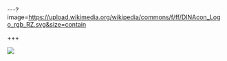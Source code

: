 ---?image=https://upload.wikimedia.org/wikipedia/commons/f/ff/DINAcon_Logo_rgb_RZ.svg&size=contain

+++

![](http://api.qrserver.com/v1/create-qr-code/?data=https%3A%2F%2Fgithub.com%2Fdinacon%2Fawards%2Fblob%2Fmaster%2F2020%2Fslides%2Fkickoff%2FPITCHME.md&ecc=L)
